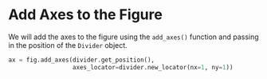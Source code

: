 # Add Axes to the Figure

We will add the axes to the figure using the `add_axes()` function and passing in the position of the `Divider` object.

```python
ax = fig.add_axes(divider.get_position(),
                  axes_locator=divider.new_locator(nx=1, ny=1))
```
